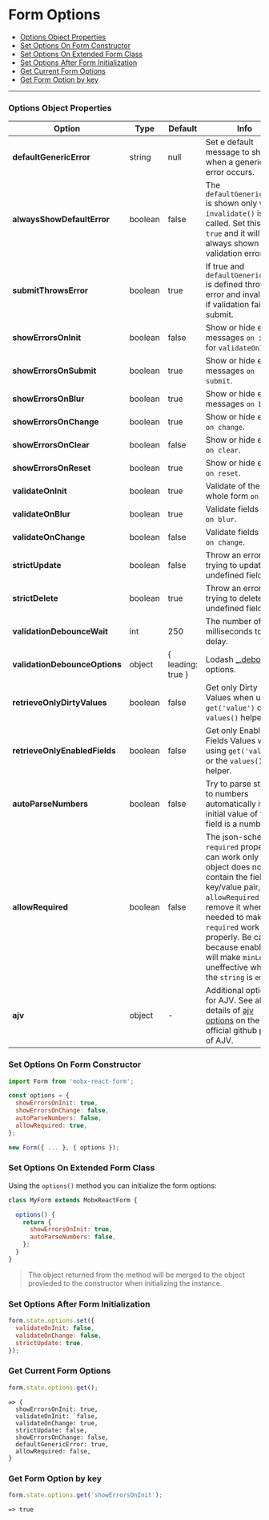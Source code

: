 # Form Options

* [Options Object Properties](#options-object-properties)
* [Set Options On Form Constructor](#set-options-on-form-constructor)
* [Set Options On Extended Form Class](#set-options-on-extended-form-class)
* [Set Options After Form Initialization](#set-options-after-form-initialization)
* [Get Current Form Options](#get-current-form-options)
* [Get Form Option by key](#get-form-option-by-key)

---

### Options Object Properties

| Option | Type | Default | Info |
|---|---|---|---|
| **defaultGenericError** | string | null | Set e default message to show when a generic error occurs. |
| **alwaysShowDefaultError** | boolean | false | The `defaultGenericError` is shown only when `invalidate()` is called. Set this to `true` and it will be always shown on validation errors. |
| **submitThrowsError** | boolean | true | If true and `defaultGenericError` is defined throws error and invalidate if validation fails on submit. |
| **showErrorsOnInit** | boolean | false | Show or hide error messages `on init` for `validateOnInit`. |
| **showErrorsOnSubmit** | boolean | true | Show or hide error messages `on submit`. |
| **showErrorsOnBlur** | boolean | true | Show or hide error messages `on blur`. |
| **showErrorsOnChange** | boolean | true | Show or hide errors `on change`. |
| **showErrorsOnClear** | boolean | false | Show or hide errors `on clear`. |
| **showErrorsOnReset** | boolean | true | Show or hide errors `on reset`. |
| **validateOnInit** | boolean | true | Validate of the whole form `on init`. |
| **validateOnBlur** | boolean | true | Validate fields value `on blur`. |
| **validateOnChange** | boolean | false | Validate fields value `on change`. |
| **strictUpdate** | boolean | false | Throw an error if trying to update an undefined field. |
| **strictDelete** | boolean | true | Throw an error if trying to delete an undefined field. |
| **validationDebounceWait** | int | 250 | The number of milliseconds to delay. |
| **validationDebounceOptions** | object | { leading: true } | Lodash [_.debounce](https://lodash.com/docs/4.17.4#debounce) options. |
| **retrieveOnlyDirtyValues** | boolean | false | Get only Dirty Values when using `get('value')` or the `values()` helper. |
| **retrieveOnlyEnabledFields** | boolean | false | Get only Enabled Fields Values when using `get('value')` or the `values()` helper. |
| **autoParseNumbers** | boolean | false | Try to parse strings to numbers automatically if the initial value of the field is a number. |
| **allowRequired** | boolean | false | The json-schema `required` property can work only if the object does not contain the field key/value pair, `allowRequired` can remove it when needed to make `required` work properly. Be careful because enabling it will make `minLength` uneffective when the `string` is `empty`. |
| **ajv** | object | - | Additional options for AJV. See all the details of [ajv options](https://github.com/epoberezkin/ajv#options) on the official github page of AJV. |

### Set Options On Form Constructor

```javascript
import Form from 'mobx-react-form';

const options = {
  showErrorsOnInit: true,
  showErrorsOnChange: false,
  autoParseNumbers: false,
  allowRequired: true,
};

new Form({ ... }, { options });
```

### Set Options On Extended Form Class

Using the `options()` method you can initialize the form options:

```javascript
class MyForm extends MobxReactForm {

  options() {
    return {
      showErrorsOnInit: true,
      autoParseNumbers: false,
    };
  }
}
```

> The object returned from the method will be merged to the object provieded to the constructor when initializing the instance.


### Set Options After Form Initialization

```javascript
form.state.options.set({
  validateOnInit: false,
  validateOnChange: false,
  strictUpdate: true,
});
```

### Get Current Form Options

```javascript
form.state.options.get();
```
```
=> {
  showErrorsOnInit: true,
  validateOnInit: `false,
  validateOnChange: true,
  strictUpdate: false,
  showErrorsOnChange: false,
  defaultGenericError: true,
  allowRequired: false,
}
```

### Get Form Option by key

```javascript
form.state.options.get('showErrorsOnInit');
```
```
=> true
```
